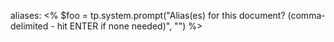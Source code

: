 aliases: <% $foo = tp.system.prompt("Alias(es) for this document? (comma-delimited - hit ENTER if none needed)", "") %>